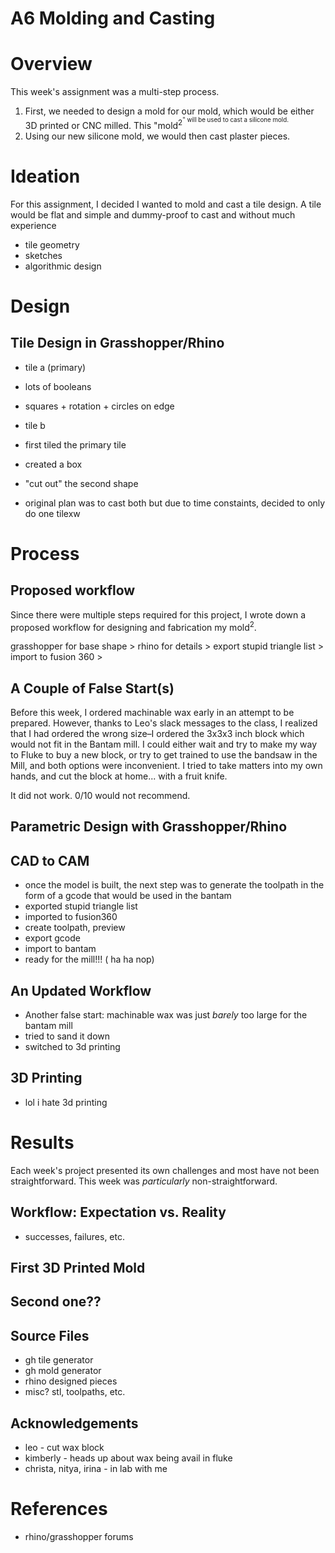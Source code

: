 # A6 Molding and Casting

# Overview

This week's assignment was a multi-step process.

1. First, we needed to design a mold for our mold, which would be either 3D printed or CNC milled. This "mold<sup>2<sup>" will be used to cast a silicone mold.
2. Using our new silicone mold, we would then cast plaster pieces.



# Ideation

For this assignment, I decided I wanted to mold and cast a tile design. A tile would be flat and simple and dummy-proof to cast and without much experience

- tile geometry
- sketches
- algorithmic design

# Design

## Tile Design in Grasshopper/Rhino

- tile a (primary)
- lots of booleans
- squares + rotation + circles on edge

- tile b
- first tiled the primary tile
- created a box
- "cut out" the second shape

- original plan was to cast both but due to time constaints, decided to only do one tilexw


# Process

## Proposed workflow

Since there were multiple steps required for this project, I wrote down a proposed workflow for designing and fabrication my mold<sup>2</sup>.

grasshopper for base shape > rhino for details > export stupid triangle list > import to fusion 360 > 


## A Couple of False Start(s)

Before this week, I ordered machinable wax early in an attempt to be prepared. However, thanks to Leo's slack messages to the class, I realized that I had ordered the wrong size–I ordered the 3x3x3 inch block which would not fit in the Bantam mill. I could either wait and try to make my way to Fluke to buy a new block, or try to get trained to use the bandsaw in the Mill, and both options were inconvenient. I tried to take matters into my own hands, and cut the block at home... with a fruit knife.

It did not work. 0/10 would not recommend.


## Parametric Design with Grasshopper/Rhino

## CAD to CAM

- once the model is built, the next step was to generate the toolpath in the form of a gcode that would be used in the bantam
- exported stupid triangle list
- imported to fusion360
- create toolpath, preview
- export gcode
- import to bantam
- ready for the mill!!! ( ha ha nop)

## An Updated Workflow

- Another false start: machinable wax was just *barely* too large for the bantam mill
- tried to sand it down
- switched to 3d printing


## 3D Printing

- lol i hate 3d printing




# Results

Each week's project presented its own challenges and most have not been straightforward. This week was *particularly* non-straightforward.

## Workflow: Expectation vs. Reality

- successes, failures, etc.

## First 3D Printed Mold

## Second one??


## Source Files

- gh tile generator
- gh mold generator
- rhino designed pieces
- misc? stl, toolpaths, etc.


## Acknowledgements

- leo - cut wax block
- kimberly - heads up about wax being avail in fluke
- christa, nitya, irina - in lab with me


# References

- rhino/grasshopper forums


